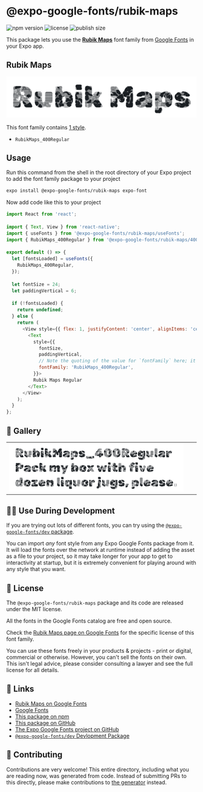 # @expo-google-fonts/rubik-maps

![npm version](https://flat.badgen.net/npm/v/@expo-google-fonts/rubik-maps)
![license](https://flat.badgen.net/github/license/expo/google-fonts)
![publish size](https://flat.badgen.net/packagephobia/install/@expo-google-fonts/rubik-maps)

This package lets you use the [**Rubik Maps**](https://fonts.google.com/specimen/Rubik+Maps) font family from [Google Fonts](https://fonts.google.com/) in your Expo app.

## Rubik Maps

![Rubik Maps](./font-family.png)

This font family contains [1 style](#-gallery).

- `RubikMaps_400Regular`

## Usage

Run this command from the shell in the root directory of your Expo project to add the font family package to your project
```sh
expo install @expo-google-fonts/rubik-maps expo-font
```

Now add code like this to your project
```js
import React from 'react';

import { Text, View } from 'react-native';
import { useFonts } from '@expo-google-fonts/rubik-maps/useFonts';
import { RubikMaps_400Regular } from '@expo-google-fonts/rubik-maps/400Regular';

export default () => {
  let [fontsLoaded] = useFonts({
    RubikMaps_400Regular,
  });

  let fontSize = 24;
  let paddingVertical = 6;

  if (!fontsLoaded) {
    return undefined;
  } else {
    return (
      <View style={{ flex: 1, justifyContent: 'center', alignItems: 'center' }}>
        <Text
          style={{
            fontSize,
            paddingVertical,
            // Note the quoting of the value for `fontFamily` here; it expects a string!
            fontFamily: 'RubikMaps_400Regular',
          }}>
          Rubik Maps Regular
        </Text>
      </View>
    );
  }
};

```

## 🔡 Gallery


||||
|-|-|-|
|![RubikMaps_400Regular](./RubikMaps_400Regular.ttf.png)||||


## 👩‍💻 Use During Development

If you are trying out lots of different fonts, you can try using the [`@expo-google-fonts/dev` package](https://github.com/expo/google-fonts/tree/master/font-packages/dev#readme).

You can import *any* font style from any Expo Google Fonts package from it. It will load the fonts
over the network at runtime instead of adding the asset as a file to your project, so it may take longer
for your app to get to interactivity at startup, but it is extremely convenient
for playing around with any style that you want.

## 📖 License

The `@expo-google-fonts/rubik-maps` package and its code are released under the MIT license.

All the fonts in the Google Fonts catalog are free and open source.

Check the [Rubik Maps page on Google Fonts](https://fonts.google.com/specimen/Rubik+Maps) for the specific license of this font family.

You can use these fonts freely in your products & projects - print or digital, commercial or otherwise. However, you can't sell the fonts on their own. This isn't legal advice, please consider consulting a lawyer and see the full license for all details.

## 🔗 Links

- [Rubik Maps on Google Fonts](https://fonts.google.com/specimen/Rubik+Maps)
- [Google Fonts](https://fonts.google.com/)
- [This package on npm](https://www.npmjs.com/package/@expo-google-fonts/rubik-maps)
- [This package on GitHub](https://github.com/expo/google-fonts/tree/master/font-packages/rubik-maps)
- [The Expo Google Fonts project on GitHub](https://github.com/expo/google-fonts)
- [`@expo-google-fonts/dev` Devlopment Package](https://github.com/expo/google-fonts/tree/master/font-packages/dev)

## 🤝 Contributing

Contributions are very welcome! This entire directory, including what you are reading now, was generated from code. Instead of submitting PRs to this directly, please make contributions to [the generator](https://github.com/expo/google-fonts/tree/master/packages/generator) instead.
